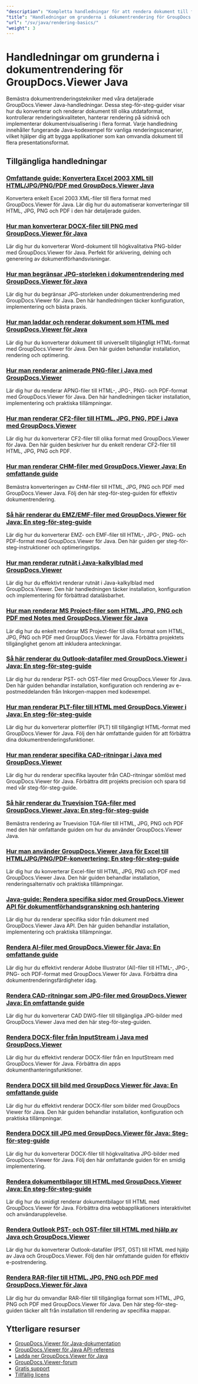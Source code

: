 ```yaml
---
"description": "Kompletta handledningar för att rendera dokument till flera utdataformat, inklusive HTML, PDF och bildformat, med GroupDocs.Viewer för Java."
"title": "Handledningar om grunderna i dokumentrendering för GroupDocs.Viewer Java"
"url": "/sv/java/rendering-basics/"
"weight": 3
---
```


# Handledningar om grunderna i dokumentrendering för GroupDocs.Viewer Java

Bemästra dokumentrenderingstekniker med våra detaljerade GroupDocs.Viewer Java-handledningar. Dessa steg-för-steg-guider visar hur du konverterar och renderar dokument till olika utdataformat, kontrollerar renderingskvaliteten, hanterar rendering på sidnivå och implementerar dokumentvisualisering i flera format. Varje handledning innehåller fungerande Java-kodexempel för vanliga renderingsscenarier, vilket hjälper dig att bygga applikationer som kan omvandla dokument till flera presentationsformat.

## Tillgängliga handledningar

### [Omfattande guide: Konvertera Excel 2003 XML till HTML/JPG/PNG/PDF med GroupDocs.Viewer Java](./groupdocs-viewer-java-excel-2003-xml-conversion/)
Konvertera enkelt Excel 2003 XML-filer till flera format med GroupDocs.Viewer för Java. Lär dig hur du automatiserar konverteringar till HTML, JPG, PNG och PDF i den här detaljerade guiden.

### [Hur man konverterar DOCX-filer till PNG med GroupDocs.Viewer för Java](./render-docx-png-groupdocs-viewer-java/)
Lär dig hur du konverterar Word-dokument till högkvalitativa PNG-bilder med GroupDocs.Viewer för Java. Perfekt för arkivering, delning och generering av dokumentförhandsvisningar.

### [Hur man begränsar JPG-storleken i dokumentrendering med GroupDocs.Viewer för Java](./groupdocs-viewer-java-limit-jpg-size-rendering/)
Lär dig hur du begränsar JPG-storleken under dokumentrendering med GroupDocs.Viewer för Java. Den här handledningen täcker konfiguration, implementering och bästa praxis.

### [Hur man laddar och renderar dokument som HTML med GroupDocs.Viewer för Java](./groupdocs-viewer-java-html-rendering/)
Lär dig hur du konverterar dokument till universellt tillgängligt HTML-format med GroupDocs.Viewer för Java. Den här guiden behandlar installation, rendering och optimering.

### [Hur man renderar animerade PNG-filer i Java med GroupDocs.Viewer](./render-apng-groupdocs-viewer-java/)
Lär dig hur du renderar APNG-filer till HTML-, JPG-, PNG- och PDF-format med GroupDocs.Viewer för Java. Den här handledningen täcker installation, implementering och praktiska tillämpningar.

### [Hur man renderar CF2-filer till HTML, JPG, PNG, PDF i Java med GroupDocs.Viewer](./render-cf2-files-groupdocs-java/)
Lär dig hur du konverterar CF2-filer till olika format med GroupDocs.Viewer för Java. Den här guiden beskriver hur du enkelt renderar CF2-filer till HTML, JPG, PNG och PDF.

### [Hur man renderar CHM-filer med GroupDocs.Viewer Java: En omfattande guide](./render-chm-groupdocs-viewer-java/)
Bemästra konverteringen av CHM-filer till HTML, JPG, PNG och PDF med GroupDocs.Viewer Java. Följ den här steg-för-steg-guiden för effektiv dokumentrendering.

### [Så här renderar du EMZ/EMF-filer med GroupDocs.Viewer för Java: En steg-för-steg-guide](./render-emz-emf-groupdocs-viewer-java/)
Lär dig hur du konverterar EMZ- och EMF-filer till HTML-, JPG-, PNG- och PDF-format med GroupDocs.Viewer för Java. Den här guiden ger steg-för-steg-instruktioner och optimeringstips.

### [Hur man renderar rutnät i Java-kalkylblad med GroupDocs.Viewer](./render-grid-lines-java-spreadsheets-groupdocs-viewer/)
Lär dig hur du effektivt renderar rutnät i Java-kalkylblad med GroupDocs.Viewer. Den här handledningen täcker installation, konfiguration och implementering för förbättrad dataläsbarhet.

### [Hur man renderar MS Project-filer som HTML, JPG, PNG och PDF med Notes med GroupDocs.Viewer för Java](./render-ms-project-html-jpg-png-pdf-notes-groupdocs-java/)
Lär dig hur du enkelt renderar MS Project-filer till olika format som HTML, JPG, PNG och PDF med GroupDocs.Viewer för Java. Förbättra projektets tillgänglighet genom att inkludera anteckningar.

### [Så här renderar du Outlook-datafiler med GroupDocs.Viewer i Java: En steg-för-steg-guide](./rendering-outlook-data-files-groupdocs-viewer-java/)
Lär dig hur du renderar PST- och OST-filer med GroupDocs.Viewer för Java. Den här guiden behandlar installation, konfiguration och rendering av e-postmeddelanden från Inkorgen-mappen med kodexempel.

### [Hur man renderar PLT-filer till HTML med GroupDocs.Viewer i Java: En steg-för-steg-guide](./render-plt-files-html-groupdocs-viewer-java/)
Lär dig hur du konverterar plotterfiler (PLT) till tillgängligt HTML-format med GroupDocs.Viewer för Java. Följ den här omfattande guiden för att förbättra dina dokumentrenderingsfunktioner.

### [Hur man renderar specifika CAD-ritningar i Java med GroupDocs.Viewer](./render-cad-groupdocs-viewer-java/)
Lär dig hur du renderar specifika layouter från CAD-ritningar sömlöst med GroupDocs.Viewer för Java. Förbättra ditt projekts precision och spara tid med vår steg-för-steg-guide.

### [Så här renderar du Truevision TGA-filer med GroupDocs.Viewer Java: En steg-för-steg-guide](./render-tga-files-groupdocs-viewer-java-guide/)
Bemästra rendering av Truevision TGA-filer till HTML, JPG, PNG och PDF med den här omfattande guiden om hur du använder GroupDocs.Viewer Java.

### [Hur man använder GroupDocs.Viewer Java för Excel till HTML/JPG/PNG/PDF-konvertering: En steg-för-steg-guide](./groupdocs-viewer-java-excel-to-html-jpg-png-pdf/)
Lär dig hur du konverterar Excel-filer till HTML, JPG, PNG och PDF med GroupDocs.Viewer Java. Den här guiden behandlar installation, renderingsalternativ och praktiska tillämpningar.

### [Java-guide: Rendera specifika sidor med GroupDocs.Viewer API för dokumentförhandsgranskning och hantering](./java-groupdocs-viewer-render-pages-api-tutorial/)
Lär dig hur du renderar specifika sidor från dokument med GroupDocs.Viewer Java API. Den här guiden behandlar installation, implementering och praktiska tillämpningar.

### [Rendera AI-filer med GroupDocs.Viewer för Java: En omfattande guide](./render-ai-files-groupdocs-viewer-java/)
Lär dig hur du effektivt renderar Adobe Illustrator (AI)-filer till HTML-, JPG-, PNG- och PDF-format med GroupDocs.Viewer för Java. Förbättra dina dokumentrenderingsfärdigheter idag.

### [Rendera CAD-ritningar som JPG-filer med GroupDocs.Viewer Java: En omfattande guide](./render-cad-drawings-jpg-groupdocs-viewer-java/)
Lär dig hur du konverterar CAD DWG-filer till tillgängliga JPG-bilder med GroupDocs.Viewer Java med den här steg-för-steg-guiden.

### [Rendera DOCX-filer från InputStream i Java med GroupDocs.Viewer](./render-docx-from-inputstream-groupdocs-viewer-java/)
Lär dig hur du effektivt renderar DOCX-filer från en InputStream med GroupDocs.Viewer för Java. Förbättra din apps dokumenthanteringsfunktioner.

### [Rendera DOCX till bild med GroupDocs Viewer för Java: En omfattande guide](./groupdocs-viewer-java-render-docx-to-image/)
Lär dig hur du effektivt renderar DOCX-filer som bilder med GroupDocs Viewer för Java. Den här guiden behandlar installation, konfiguration och praktiska tillämpningar.

### [Rendera DOCX till JPG med GroupDocs.Viewer för Java: Steg-för-steg-guide](./render-docx-to-jpg-groupdocs-viewer-java/)
Lär dig hur du konverterar DOCX-filer till högkvalitativa JPG-bilder med GroupDocs.Viewer för Java. Följ den här omfattande guiden för en smidig implementering.

### [Rendera dokumentbilagor till HTML med GroupDocs.Viewer Java: En steg-för-steg-guide](./render-document-attachments-html-groupdocs-viewer-java/)
Lär dig hur du smidigt renderar dokumentbilagor till HTML med GroupDocs.Viewer för Java. Förbättra dina webbapplikationers interaktivitet och användarupplevelse.

### [Rendera Outlook PST- och OST-filer till HTML med hjälp av Java och GroupDocs.Viewer](./render-outlook-data-html-groupdocs-java/)
Lär dig hur du konverterar Outlook-datafiler (PST, OST) till HTML med hjälp av Java och GroupDocs.Viewer. Följ den här omfattande guiden för effektiv e-postrendering.

### [Rendera RAR-filer till HTML, JPG, PNG och PDF med GroupDocs.Viewer för Java](./render-rar-files-groupdocs-viewer-java/)
Lär dig hur du omvandlar RAR-filer till tillgängliga format som HTML, JPG, PNG och PDF med GroupDocs.Viewer för Java. Den här steg-för-steg-guiden täcker allt från installation till rendering av specifika mappar.

## Ytterligare resurser

- [GroupDocs.Viewer för Java-dokumentation](https://docs.groupdocs.com/viewer/java/)
- [GroupDocs.Viewer för Java API-referens](https://reference.groupdocs.com/viewer/java/)
- [Ladda ner GroupDocs.Viewer för Java](https://releases.groupdocs.com/viewer/java/)
- [GroupDocs.Viewer-forum](https://forum.groupdocs.com/c/viewer/9)
- [Gratis support](https://forum.groupdocs.com/)
- [Tillfällig licens](https://purchase.groupdocs.com/temporary-license/)